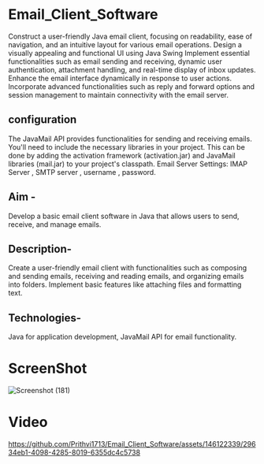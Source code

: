 # Email_Client_Software
 Construct a user-friendly Java email client, focusing on readability, ease of navigation, and an intuitive layout for various email operations.
Design a visually appealing and functional UI using Java Swing
Implement essential functionalities such as email sending and receiving, dynamic user authentication, attachment handling, and real-time display of inbox updates.
Enhance the email interface dynamically in response to user actions.
Incorporate advanced functionalities such as reply and forward options and session management to maintain connectivity with the email server.

## configuration

The JavaMail API provides functionalities for sending and receiving emails. You'll need to include the necessary libraries in your project. This can be done by adding the activation framework (activation.jar) and JavaMail libraries (mail.jar) to your project's classpath.
 Email Server Settings: IMAP Server , SMTP server , username , password.
 
## Aim -

Develop a basic email client software in Java that allows users to send, receive, and
manage emails.

## Description-

Create a user-friendly email client with functionalities such as composing and
sending emails, receiving and reading emails, and organizing emails into folders.
Implement basic features like attaching files and formatting text.

## Technologies-

Java for application development, JavaMail API for email functionality.

# ScreenShot

![Screenshot (181)](https://github.com/Prithvi1713/Email_Client_Software/assets/146122339/7cefb522-6a4b-4cff-8cc6-c5f8b2b108c0)

# Video

https://github.com/Prithvi1713/Email_Client_Software/assets/146122339/29634eb1-4098-4285-8019-6355dc4c5738

 
